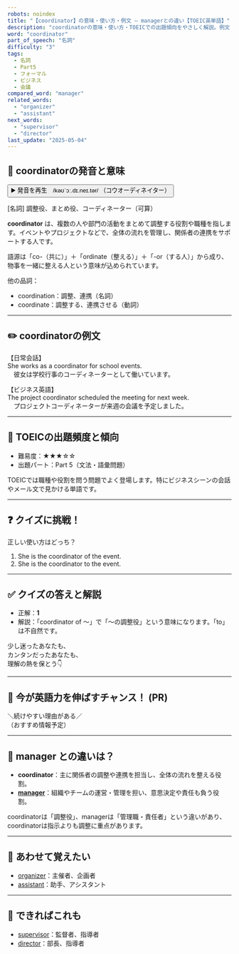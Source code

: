```yaml
---
robots: noindex
title: "【coordinator】の意味・使い方・例文 ― managerとの違い【TOEIC英単語】"
description: "coordinatorの意味・使い方・TOEICでの出題傾向をやさしく解説。例文・クイズ付きでmanagerとの違いもわかりやすく学べます。"
word: "coordinator"
part_of_speech: "名詞"
difficulty: "3"
tags:
  - 名詞
  - Part5
  - フォーマル
  - ビジネス
  - 会議
compared_word: "manager"
related_words:
  - "organizer"
  - "assistant"
next_words:
  - "supervisor"
  - "director"
last_update: "2025-05-04"
---
```


## 🔰 coordinatorの発音と意味

<button class="play-audio" onclick="playTTS('coordinator')">
  <span class="play-audio-main">
    ▶️ 発音を再生　/kəʊˈɔː.dɪ.neɪ.tər/
  </span>
  <span class="play-audio-sub">
    （コウオーディネイター）
  </span>
</button>

[名詞] 調整役、まとめ役、コーディネーター（可算）

**coordinator** は、複数の人や部門の活動をまとめて調整する役割や職種を指します。イベントやプロジェクトなどで、全体の流れを管理し、関係者の連携をサポートする人です。

語源は「co-（共に）」＋「ordinate（整える）」＋「-or（する人）」から成り、物事を一緒に整える人という意味が込められています。

他の品詞：  
- coordination：調整、連携（名詞）
- coordinate：調整する、連携させる（動詞）

---

## ✏️ coordinatorの例文

【日常会話】  
She works as a coordinator for school events.  
　彼女は学校行事のコーディネーターとして働いています。

【ビジネス英語】  
The project coordinator scheduled the meeting for next week.  
　プロジェクトコーディネーターが来週の会議を予定しました。

---

## 🎯 TOEICの出題頻度と傾向

- 難易度：★★★☆☆
- 出題パート：Part 5（文法・語彙問題）

TOEICでは職種や役割を問う問題でよく登場します。特にビジネスシーンの会話やメール文で見かける単語です。

---

## ❓ クイズに挑戦！

正しい使い方はどっち？

1. She is the coordinator of the event.  
2. She is the coordinator to the event.

---

## ✅ クイズの答えと解説

- 正解：**1**
- 解説：「coordinator of ～」で「～の調整役」という意味になります。「to」は不自然です。

少し迷ったあなたも、  
カンタンだったあなたも、  
理解の熱を保とう👇️

---

## 🚀 今が英語力を伸ばすチャンス！ (PR)

<div class="info-center">
＼続けやすい理由がある／<br>  
（おすすめ情報予定）
</div>

---

## 🤔  manager との違いは？

- **coordinator**：主に関係者の調整や連携を担当し、全体の流れを整える役割。
- **[manager](/manager)**：組織やチームの運営・管理を担い、意思決定や責任も負う役割。

coordinatorは「調整役」、managerは「管理職・責任者」という違いがあり、coordinatorは指示よりも調整に重点があります。

---

## 🧩 あわせて覚えたい

- [organizer](/organizer)：主催者、企画者
- [assistant](/assistant)：助手、アシスタント

---

## 📖 できればこれも

- [supervisor](/supervisor)：監督者、指導者
- [director](/director)：部長、指導者

<!-- cvid: aid46_bid49 -->
